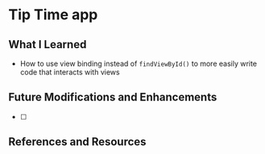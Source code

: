 # Tip Time app


## What I Learned

* How to use view binding instead of ```findViewById()``` to more easily write code that interacts with views

## Future Modifications and Enhancements

-[ ]

## References and Resources